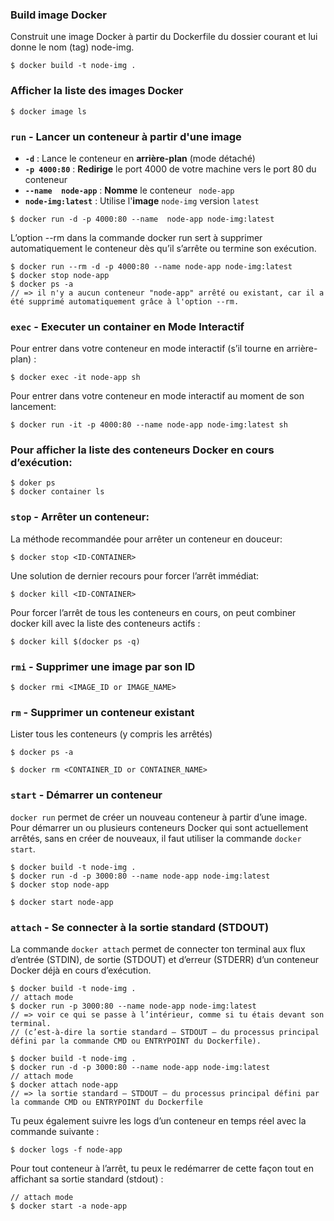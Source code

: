 ### Build image Docker
Construit une image Docker à partir du Dockerfile du dossier courant et lui donne le nom (tag) node-img.
```
$ docker build -t node-img .
```
### Afficher la liste des images Docker
```
$ docker image ls
```
### `run` - Lancer un conteneur à partir d'une image
- **`-d`** : Lance le conteneur en **arrière-plan** (mode détaché)
- **`-p 4000:80`** : **Redirige** le port 4000 de votre machine vers le port 80 du conteneur
- **`--name  node-app`** : **Nomme** le conteneur ` node-app`
- **`node-img:latest`** : Utilise l'**image** `node-img` version `latest`

```
$ docker run -d -p 4000:80 --name  node-app node-img:latest
```

L’option --rm dans la commande docker run sert à supprimer automatiquement le conteneur dès qu’il s’arrête ou termine son exécution.
```
$ docker run --rm -d -p 4000:80 --name node-app node-img:latest
$ docker stop node-app
$ docker ps -a
// => il n'y a aucun conteneur "node-app" arrêté ou existant, car il a été supprimé automatiquement grâce à l'option --rm.
```


### `exec` - Executer un container en Mode Interactif
Pour entrer dans votre conteneur en mode interactif (s’il tourne en arrière-plan) :
```
$ docker exec -it node-app sh
```

Pour entrer dans votre conteneur en mode interactif au moment de son lancement:
```
$ docker run -it -p 4000:80 --name node-app node-img:latest sh
```

### Pour afficher la liste des conteneurs Docker en cours d’exécution:
```
$ doker ps
$ docker container ls
```

### `stop` - Arrêter un conteneur:
La méthode recommandée pour arrêter un conteneur en douceur:
```
$ docker stop <ID-CONTAINER>
```

Une solution de dernier recours pour forcer l’arrêt immédiat:
```
$ docker kill <ID-CONTAINER>
```

Pour forcer l’arrêt de tous les conteneurs en cours, on peut combiner docker kill avec la liste des conteneurs actifs :
```
$ docker kill $(docker ps -q)
```
### `rmi` - Supprimer une image par son ID
```
$ docker rmi <IMAGE_ID or IMAGE_NAME>
```

### `rm` - Supprimer un conteneur existant
Lister tous les conteneurs (y compris les arrêtés)
```
$ docker ps -a
```
```
$ docker rm <CONTAINER_ID or CONTAINER_NAME>
```

### `start` - Démarrer un conteneur

`docker run` permet de créer un nouveau conteneur à partir d’une image.
Pour démarrer un ou plusieurs conteneurs Docker qui sont actuellement arrêtés, sans en créer de nouveaux, il faut utiliser la commande `docker start`.

```
$ docker build -t node-img .
$ docker run -d -p 3000:80 --name node-app node-img:latest
$ docker stop node-app
```
``` 
$ docker start node-app
```

### `attach` -  Se connecter à la sortie standard (STDOUT)
La commande `docker attach` permet de connecter ton terminal aux flux d’entrée (STDIN), de sortie (STDOUT) et d’erreur (STDERR) d’un conteneur Docker déjà en cours d’exécution.
```
$ docker build -t node-img .
// attach mode
$ docker run -p 3000:80 --name node-app node-img:latest
// => voir ce qui se passe à l’intérieur, comme si tu étais devant son terminal. 
// (c’est-à-dire la sortie standard – STDOUT – du processus principal défini par la commande CMD ou ENTRYPOINT du Dockerfile).

```
``` 
$ docker build -t node-img .
$ docker run -d -p 3000:80 --name node-app node-img:latest
// attach mode
$ docker attach node-app
// => la sortie standard – STDOUT – du processus principal défini par la commande CMD ou ENTRYPOINT du Dockerfile
```

Tu peux également suivre les logs d’un conteneur en temps réel avec la commande suivante :
```
$ docker logs -f node-app
```

Pour tout conteneur à l’arrêt, tu peux le redémarrer de cette façon tout en affichant sa sortie standard (stdout) :
```
// attach mode
$ docker start -a node-app
```

